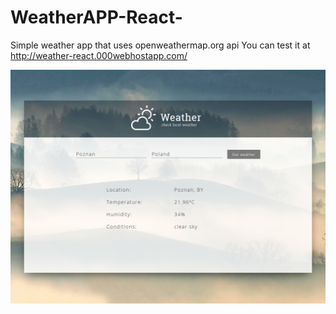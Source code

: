 # WeatherAPP-React-
Simple weather app that uses openweathermap.org api
You can test it at http://weather-react.000webhostapp.com/

![alt text](https://github.com/mat010/WeatherAPP-React-/raw/master/Screenshot.png)
